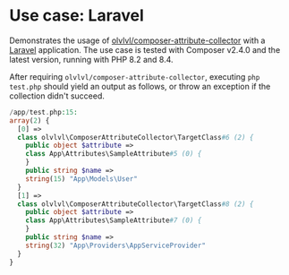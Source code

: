 # Use case: Laravel

Demonstrates the usage of [olvlvl/composer-attribute-collector][] with a
[Laravel](https://laravel.com/) application. The use case is tested with Composer v2.4.0 and the
latest version, running with PHP 8.2 and 8.4.

After requiring `olvlvl/composer-attribute-collector`, executing `php test.php` should yield an
output as follows, or throw an exception if the collection didn't succeed.

```php
/app/test.php:15:
array(2) {
  [0] =>
  class olvlvl\ComposerAttributeCollector\TargetClass#6 (2) {
    public object $attribute =>
    class App\Attributes\SampleAttribute#5 (0) {
    }
    public string $name =>
    string(15) "App\Models\User"
  }
  [1] =>
  class olvlvl\ComposerAttributeCollector\TargetClass#8 (2) {
    public object $attribute =>
    class App\Attributes\SampleAttribute#7 (0) {
    }
    public string $name =>
    string(32) "App\Providers\AppServiceProvider"
  }
}
```



[olvlvl/composer-attribute-collector]: https://github.com/olvlvl/composer-attribute-collector

